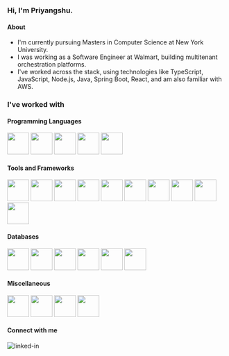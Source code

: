 ### Hi, I'm Priyangshu.

#### About

- I'm currently pursuing Masters in Computer Science at New York University.
- I was working as a Software Engineer at Walmart, building multitenant orchestration platforms.
- I've worked across the stack, using technologies like TypeScript, JavaScript, Node.js, Java, Spring Boot, React, and am also familiar with AWS.

### I've worked with

#### Programming Languages

<div>
<img width=50 src="https://cdn.jsdelivr.net/gh/devicons/devicon@latest/icons/typescript/typescript-original.svg" />
<img width=50 src="https://cdn.jsdelivr.net/gh/devicons/devicon@latest/icons/javascript/javascript-plain.svg"/>
<img width=50 src="https://cdn.jsdelivr.net/gh/devicons/devicon@latest/icons/java/java-original.svg" />
<img width=50 src="https://cdn.jsdelivr.net/gh/devicons/devicon@latest/icons/python/python-original.svg" />
<img width=50 src="https://cdn.jsdelivr.net/gh/devicons/devicon@latest/icons/php/php-original.svg" />
</div>

#### Tools and Frameworks

<div>
<img width=50 src="https://cdn.jsdelivr.net/gh/devicons/devicon@latest/icons/react/react-original.svg" />
<img width=50 src="https://cdn.jsdelivr.net/gh/devicons/devicon@latest/icons/spring/spring-original-wordmark.svg" />
<img width=50 src="https://cdn.jsdelivr.net/gh/devicons/devicon@latest/icons/express/express-original-wordmark.svg" />
<img width=50 src="https://cdn.jsdelivr.net/gh/devicons/devicon@latest/icons/kubernetes/kubernetes-original-wordmark.svg" />
<img width=50 src="https://cdn.jsdelivr.net/gh/devicons/devicon@latest/icons/docker/docker-original-wordmark.svg" />
<img width=50 src="https://cdn.jsdelivr.net/gh/devicons/devicon@latest/icons/elasticsearch/elasticsearch-original-wordmark.svg" />
<img width=50 src="https://cdn.jsdelivr.net/gh/devicons/devicon@latest/icons/apachespark/apachespark-original-wordmark.svg" />
<img width=50 src="https://cdn.jsdelivr.net/gh/devicons/devicon@latest/icons/hadoop/hadoop-original-wordmark.svg" />
<img width=50 src="https://cdn.jsdelivr.net/gh/devicons/devicon@latest/icons/tensorflow/tensorflow-original-wordmark.svg" />
<img width=50 src="https://cdn.jsdelivr.net/gh/devicons/devicon@latest/icons/pytorch/pytorch-original-wordmark.svg" />
</div>

#### Databases

<div>
<img width=50 src="https://cdn.jsdelivr.net/gh/devicons/devicon@latest/icons/mongodb/mongodb-original-wordmark.svg" />
<img width=50 src="https://cdn.jsdelivr.net/gh/devicons/devicon@latest/icons/mysql/mysql-original-wordmark.svg" />
<img width=50 src="https://cdn.jsdelivr.net/gh/devicons/devicon@latest/icons/sqlite/sqlite-original-wordmark.svg" />
<img width=50 src="https://cdn.jsdelivr.net/gh/devicons/devicon@latest/icons/dynamodb/dynamodb-original.svg" />
<img width=50 src="https://cdn.jsdelivr.net/gh/devicons/devicon@latest/icons/cosmosdb/cosmosdb-original-wordmark.svg" />
<img width=50 src="https://cdn.jsdelivr.net/gh/devicons/devicon@latest/icons/firebase/firebase-plain-wordmark.svg" />
</div>

#### Miscellaneous

<div>
<img width=50 src="https://cdn.jsdelivr.net/gh/devicons/devicon@latest/icons/androidstudio/androidstudio-original.svg" />
<img width=50 src="https://cdn.jsdelivr.net/gh/devicons/devicon@latest/icons/android/android-plain-wordmark.svg" />
<img width=50 src="https://cdn.jsdelivr.net/gh/devicons/devicon@latest/icons/amazonwebservices/amazonwebservices-original-wordmark.svg" />
<img width=50 src="https://cdn.jsdelivr.net/gh/devicons/devicon@latest/icons/googlecloud/googlecloud-original-wordmark.svg" />
</div>

#### Connect with me

[<img align="left" alt="linked-in" src="https://img.shields.io/badge/linkedin-%230077B5.svg?&style=for-the-badge&logo=linkedin&logoColor=white" />](https://www.linkedin.com/in/priyangshupal)

<!-- [![Top Langs](https://github-readme-stats.vercel.app/api/top-langs/?username=priyangshupal&layout=compact)](https://github.com/anuraghazra/github-readme-stats) -->

<!-- <img width=100% src="https://capsule-render.vercel.app/api?type=waving&color=00a4ef&height=120&section=footer" alt="ondas"/> -->
